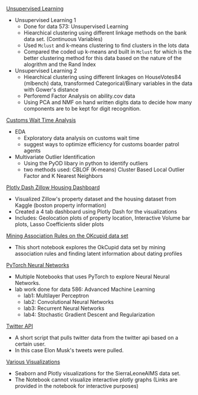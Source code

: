 

[Unsupervised Learning](https://github.com/chiwang0503/Various-Data-Science-Projects/tree/master/Unsupervised%20Learning)
- Unsupervised Learning 1 
  - Done for data 573: Unsupervised Learning 
  - Hiearchical clustering using different linkage methods on the bank data set. (Continuous Variables) 
  - Used `Mclust` and k-means clustering to find clusters in the lots data
  - Compared the coded up k-means and built in `Mclust` for which is the better clustering method for this data based on the nature of the alogrithm and the Rand Index
- Unsupervised Learning 2
  - Hiearchical clustering using different linkages on HouseVotes84 (mlbench) data, transformed Categorical/Binary variables in the data with Gower's distance
  - Perforemd Factor Analysis on ability.cov data 
  - Using PCA and NMF on hand written digits data to decide how many components are to be kept for digit recognition. 
  
[Customs Wait Time Analysis]()
* EDA
  * Exploratory data analysis on customs wait time
  * suggest ways to optimize efficiency for customs boarder patrol agents
* Multivariate Outlier Identification
  * Using the PyOD libary in python to identify outliers
  * two methods used: CBLOF (K-means) Cluster Based Local Outlier Factor and K Nearest Neighbors

[Plotly Dash Zillow Housing Dashboard](https://github.com/chiwang0503/Various-Data-Science-Projects/tree/master/Plotly%20Dash%20Zillow%20Housing%20Dashboard)
- Visualized Zillow's property dataset and the housing dataset from Kaggle (boston property information)
- Created a 4 tab dashboard using Plotly Dash for the visualizations
- Includes: Geolocation plots of property location, Interactive Volume bar plots, Lasso Coefficients slider plots

[Mining Association Rules on the OKcupid data set](https://github.com/chiwang0503/Various-Data-Science-Projects/tree/master/Association%20Rules)
- This short notebook explores the OkCupid data set by mining association rules and finding latent information about dating profiles

[PyTorch Neural Networks](https://github.com/chiwang0503/Various-Data-Science-Projects/tree/master/Pytorch%20Neural%20Networks)
- Multiple Notebooks that uses PyTorch to explore Neural Neural Networks. 
- lab work done for data 586: Advanced Machine Learning
  - lab1: Multilayer Perceptron
  - lab2: Convolutional Neural Networks
  - lab3: Recurrent Neural Networks
  - lab4: Stochastic Gradient Descent and Regularization

[Twitter API](https://github.com/chiwang0503/Various-Data-Science-Projects/tree/master/Twitter%20API)
- A short script that pulls twitter data from the twitter api based on a certain user.
- In this case Elon Musk's tweets were pulled. 



[Various Visualizations](https://github.com/chiwang0503/Various-Data-Science-Projects/tree/master/Various%20Visualizations)
- Seaborn and Plotly visualizations for the SierraLeoneAIMS data set. 
- The Notebook cannot visualize interactive plotly graphs (Links are provided in the notebook for interactive purposes)



